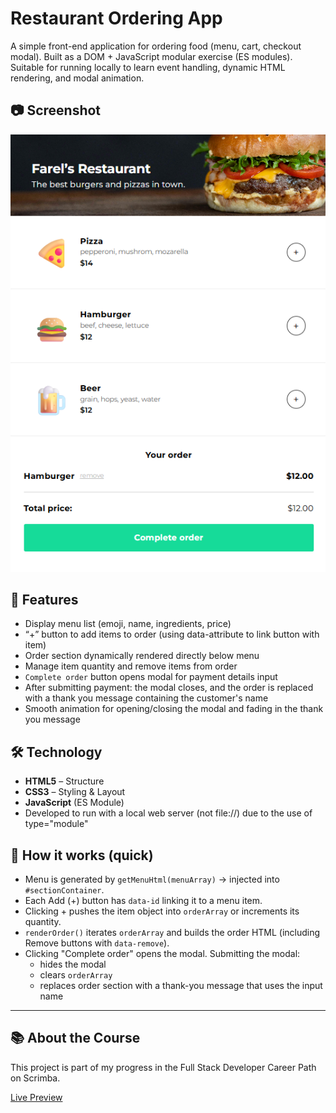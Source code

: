 # Restaurant Ordering App

A simple front-end application for ordering food (menu, cart, checkout modal). Built as a DOM + JavaScript modular exercise (ES modules). Suitable for running locally to learn event handling, dynamic HTML rendering, and modal animation.

## 📷 Screenshot
![App Screenshot](images/screenshot.png)

## 📌 Features
- Display menu list (emoji, name, ingredients, price)
- “+” button to add items to order (using data-attribute to link button with item)
- Order section dynamically rendered directly below menu
- Manage item quantity and remove items from order
- `Complete order` button opens modal for payment details input
- After submitting payment: the modal closes, and the order is replaced with a thank you message containing the customer's name
- Smooth animation for opening/closing the modal and fading in the thank you message

## 🛠️ Technology
- **HTML5** – Structure  
- **CSS3** – Styling & Layout  
- **JavaScript** (ES Module)  
- Developed to run with a local web server (not file://) due to the use of type="module"

## 🚀 How it works (quick)
- Menu is generated by `getMenuHtml(menuArray)` -> injected into `#sectionContainer`.
- Each Add (+) button has `data-id` linking it to a menu item.
- Clicking + pushes the item object into `orderArray` or increments its quantity.
- `renderOrder()` iterates `orderArray` and builds the order HTML (including Remove buttons with `data-remove`).
- Clicking "Complete order" opens the modal. Submitting the modal:
  - hides the modal
  - clears `orderArray`
  - replaces order section with a thank-you message that uses the input name

---
## 📚 About the Course

This project is part of my progress in the Full Stack Developer Career Path on Scrimba.

[Live Preview](https://farelx.github.io/Restaurant-ordering-app/)


